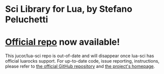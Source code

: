 # Sci Library for Lua, by Stefano Peluchetti


# [Official repo](https://github.com/stepelu/lua-sci) now available!

This jucor/lua-sci repo is out-of-date and will disappear once lua-sci has official luarocks support. For up-to-date code, issue reporting, instructions, please refer to [the official GitHub repository](https://github.com/stepelu/lua-sci) and [the project's homepage](http://scilua.org/sci.html).
